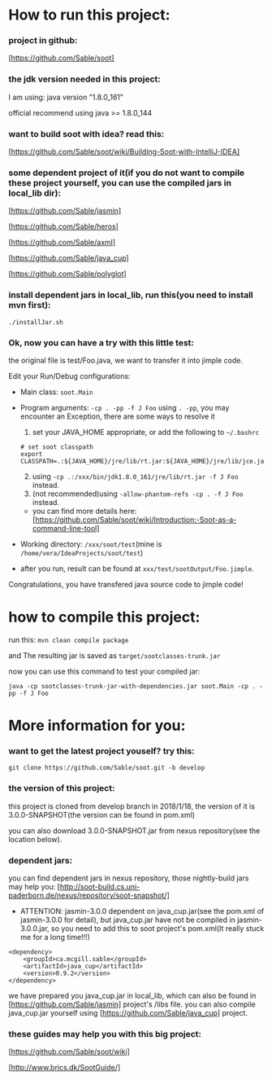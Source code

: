 # How to run this project:

### project in github:

[https://github.com/Sable/soot]


### the jdk version needed in this project:

I am using: java version "1.8.0_161"

official recommend using java >= 1.8.0_144


### want to build soot with idea? read this:

[https://github.com/Sable/soot/wiki/Building-Soot-with-IntelliJ-IDEA]


### some dependent project of it(if you do not want to compile these project yourself, you can use the compiled jars in local_lib dir):

[https://github.com/Sable/jasmin]

[https://github.com/Sable/heros]

[https://github.com/Sable/axml]

[https://github.com/Sable/java_cup]

[https://github.com/Sable/polyglot]


### install dependent jars in local_lib, run this(you need to install mvn first):

`./installJar.sh`

### Ok, now you can have a try with this little test:

the original file is test/Foo.java, we want to transfer it into jimple code.

Edit your Run/Debug configurations:
* Main class: `soot.Main`
* Program arguments: `-cp . -pp -f J Foo`
    using `. -pp`, you may encounter an Exception, there are some ways to resolve it
    1. set your JAVA_HOME appropriate, or add the following to `~/.bashrc`
    ```
    # set soot classpath
    export CLASSPATH=.:${JAVA_HOME}/jre/lib/rt.jar:${JAVA_HOME}/jre/lib/jce.jar
    ```
    2. using `-cp .:/xxx/bin/jdk1.8.0_161/jre/lib/rt.jar -f J Foo` instead.
    3. (not recommended)using `-allow-phantom-refs -cp . -f J Foo` instead.
    * you can find more details here:
    [https://github.com/Sable/soot/wiki/Introduction:-Soot-as-a-command-line-tool]
   
* Working directory: `/xxx/soot/test`(mine is `/home/vera/IdeaProjects/soot/test`)
* after you run, result can be found at `xxx/test/sootOutput/Foo.jimple`. 

Congratulations, you have transfered java source code to jimple code!


# how to compile this project:

run this:
`mvn clean compile package`

and The resulting jar is saved as `target/sootclasses-trunk.jar`

now you can use this command to test your compiled jar:

`java -cp sootclasses-trunk-jar-with-dependencies.jar soot.Main -cp . -pp -f J Foo`


# More information for you:

### want to get the latest project youself? try this:

`git clone https://github.com/Sable/soot.git -b develop`

### the version of this project:

this project is cloned from develop branch in 2018/1/18, the version of it is 3.0.0-SNAPSHOT(the version can be found in pom.xml)

you can also download 3.0.0-SNAPSHOT.jar from nexus repository(see the location below).


### dependent jars:

you can find dependent jars in nexus repository, those nightly-build jars may help you:
[http://soot-build.cs.uni-paderborn.de/nexus/repository/soot-snapshot/]

* ATTENTION: 
jasmin-3.0.0 dependent on java_cup.jar(see the pom.xml of jasmin-3.0.0 for detail), but java_cup.jar have not be compiled in jasmin-3.0.0.jar, so you need to add this to soot project's pom.xml(It really stuck me for a long time!!!)

```
<dependency>
	<groupId>ca.mcgill.sable</groupId>
	<artifactId>java_cup</artifactId>
	<version>0.9.2</version>
</dependency>
```

we have prepared you java_cup.jar in local_lib, which can also be found in [https://github.com/Sable/jasmin] project's /libs file.
you can also compile java_cup.jar yourself using [https://github.com/Sable/java_cup] project.


### these guides may help you with this big project:

[https://github.com/Sable/soot/wiki]

[http://www.brics.dk/SootGuide/]

